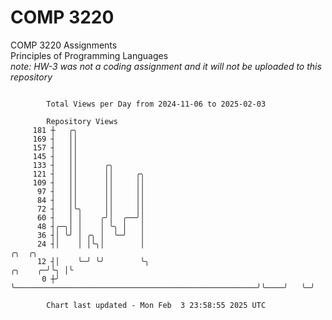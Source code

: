# COMP 3220
COMP 3220 Assignments  
Principles of Programming Languages  
*note: HW-3 was not a coding assignment and it will not be uploaded to this repository*  

```

        Total Views per Day from 2024-11-06 to 2025-02-03

        Repository Views
     181 ┼   ╭╮
     169 ┤   ││
     157 ┤   ││
     145 ┤   ││
     133 ┤   ││      ╭╮
     121 ┤   ││      ││     ╭╮
     109 ┤   ││      ││     ││
      97 ┤   ││      ││     ││
      84 ┤   ││      ││     ││
      72 ┤   │╰╮     ││     ││
      60 ┤   │ │    ╭╯│  ╭──╯│
      48 ┤╭─╮│ │    │ ╰╮ │   │
      36 ┤│ ╰╯ │ ╭╮ │  ╰─╯   │
      24 ┤│    │ │╰╮│        │                                                               ╭╮  ╭╮
      12 ┤│    ╰─╯ ╰╯        ╰╮                                                      ╭╮    ╭─╯╰╮ │╰
       0 ┼╯                   ╰──────────────────────────────────────────────────────╯╰────╯   ╰─╯

        Chart last updated - Mon Feb  3 23:58:55 2025 UTC
        
```
